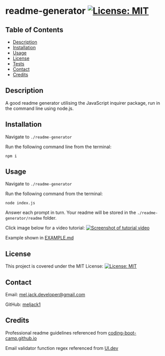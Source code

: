 # readme-generator [![License: MIT](https://img.shields.io/badge/License-MIT-yellow.svg)](https://opensource.org/licenses/MIT)

## Table of Contents
* [Description](#description)
* [Installation](#installation)
* [Usage](#usage)
* [License](#license)
* [Tests](#tests)
* [Contact](#contact)
* [Credits](#credits)

## Description
A good readme generator utilising the JavaScript inquirer package, run in the command line using node.js. 

## Installation
Navigate to ```./readme-generator```

Run the following command line from the terminal: 

```npm i```

## Usage
Navigate to ```./readme-generator```

Run the following command from the terminal: 

```node index.js```

Answer each prompt in turn. Your readme will be stored in the ```./readme-generator/readme``` folder.

Click image below for a video tutorial:
[![Screenshot of tutorial video](./assets/screenshot.PNG)](https://drive.google.com/file/d/18F8296pA3m1KFPlM-9r6TCkiX3sMYcvS/preview)

Example shown in [EXAMPLE.md](./EXAMPLE.md)

## License 
This project is covered under the MIT License: [![License: MIT](https://img.shields.io/badge/License-MIT-yellow.svg)](https://opensource.org/licenses/MIT)

## Contact
Email: mel.jack.developer@gmail.com

GitHub: [meljack1](https://github.com/meljack1)

## Credits 
Professional readme guidelines referenced from [coding-boot-camp.github.io](https://coding-boot-camp.github.io/full-stack/github/professional-readme-guide)

Email validator function regex referenced from [UI.dev](https://ui.dev/validate-email-address-javascript/)
